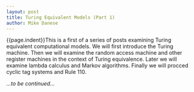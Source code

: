 ```yaml
---
layout: post
title: Turing Equivalent Models (Part 1)
author: Mike Danese
---
```

  

{{page.indent}}This is a first of a series of posts examining Turing equivalent computational models. We will first introduce the Turing machine. Then we will examine the random access machine and other register machines in the context of Turing equivalence. Later we will examine lambda calculus and Markov algorithms. Finally we will procced cyclic tag systems and Rule 110.

*...to be continued...*